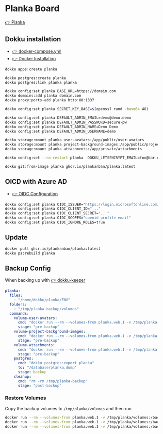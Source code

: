 # Planka Board

[👉 Planka](https://planka.app/)

## Dokku installation

- [👉 docker-compose.yml]([https://docs.planka.cloud/docs/installation/docker/production_version](https://github.com/plankanban/planka/blob/master/docker-compose.yml))
- [👉 Docker Installation](https://docs.planka.cloud/docs/installation/docker/production_version)

```bash
dokku apps:create planka

dokku postgres:create planka
dokku postgres:link planka planka

dokku config:set planka BASE_URL=https://domain.com
dokku domains:add planka domain.com
dokku proxy:ports-add planka http:80:1337

dokku config:set planka SECRET_KEY_BASE=$(openssl rand -base64 48)

dokku config:set planka DEFAULT_ADMIN_EMAIL=demo@demo.demo
dokku config:set planka DEFAULT_ADMIN_PASSWORD=secure-pw
dokku config:set planka DEFAULT_ADMIN_NAME=Demo Demo
dokku config:set planka DEFAULT_ADMIN_USERNAME=demo

dokku storage:mount planka user-avatars:/app/public/user-avatars
dokku storage:mount planka project-background-images:/app/public/project-background-images
dokku storage:mount planka attachments:/app/private/attachments

dokku config:set --no-restart planka  DOKKU_LETSENCRYPT_EMAIL=foo@bar.ch

dokku git:from-image planka ghcr.io/plankanban/planka:latest
```

## OICD with Azure AD
- [👉 OIDC Configuration](https://docs.planka.cloud/docs/Configuration/OIDC)

```bash
dokku config:set planka OIDC_ISSUER="https://login.microsoftonline.com/TENANT_ID/v2.0/.well-known/openid-configuration"
dokku config:set planka OIDC_CLIENT_ID="..."
dokku config:set planka OIDC_CLIENT_SECRET="..."
dokku config:set planka OIDC_SCOPES="openid profile email"
dokku config:set planka OIDC_IGNORE_ROLES=true
```

## Update

```bash
docker pull ghcr.io/plankanban/planka:latest
dokku ps:rebuild planka
```

## Backup Config
When backing up with [👉 dokku-keeper](https://github.com/lebalz/dokku-keeper)

```yml title="backup_config.yml"
planka:
  files:
    - "/home/dokku/planka/ENV"
  folders:
    - "/tmp/planka-backup/volumes"
  commands:
    volume-user-avatars:
      cmd: "docker run --rm --volumes-from planka.web.1 -v /tmp/planka-backup/volumes:/backup ubuntu cp -r /app/public/user-avatars /backup/user-avatars"
      stage: "pre-backup"
    volume-project-background-images:
      cmd: "docker run --rm --volumes-from planka.web.1 -v /tmp/planka-backup/volumes:/backup ubuntu cp -r /app/public/project-background-images /backup/project-background-images"
      stage: "pre-backup"
    volume-attachments:
      cmd: "docker run --rm --volumes-from planka.web.1 -v /tmp/planka-backup/volumes:/backup ubuntu cp -r /app/private/attachments /backup/attachments"
      stage: "pre-backup"
    postgres:
      cmd: "dokku postgres:export planka"
      to: "/database/planka.dump"
      stage: backup
    cleanup:
      cmd: "rm -rm /tmp/planka-backup"
      stage: "post-backup"
```

### Restore Volumes
Copy the backup volumes to `/tmp/planka/volumes` and then run

```bash
docker run --rm --volumes-from planka.web.1 -v /tmp/planka/volumes:/backup ubuntu cp -rf /backup/user-avatars /app/public/
docker run --rm --volumes-from planka.web.1 -v /tmp/planka/volumes:/backup ubuntu cp -rf /backup/project-background-images /app/public/
docker run --rm --volumes-from planka.web.1 -v /tmp/planka/volumes:/backup ubuntu cp -rf /backup/attachments /app/private/
```


